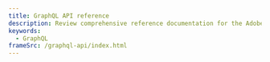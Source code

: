 ```yaml
---
title: GraphQL API reference
description: Review comprehensive reference documentation for the Adobe Commerce and Magento Open Source GraphQL API schema.
keywords:
  - GraphQL
frameSrc: /graphql-api/index.html
---
```

